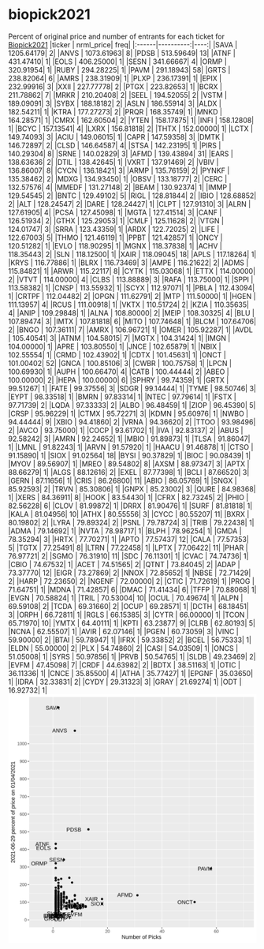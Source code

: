 # biopick2021
Percent of original price and number of entrants for each ticket for [Biopick2021](https://twitter.com/hashtag/Biopick2021)
|ticker | nrml_price| freq|
|:------|----------:|----:|
|SAVA   | 1205.64179|    2|
|ANVS   | 1073.61963|    8|
|PDSB   |  513.59649|   13|
|ATNF   |  431.47410|    1|
|EOLS   |  406.25000|    1|
|SESN   |  341.66667|    4|
|ORMP   |  320.91954|    1|
|RUBY   |  294.28225|    1|
|PAVM   |  291.18943|   58|
|GRTS   |  238.82064|    6|
|AMRS   |  238.31909|    1|
|PLXP   |  236.17391|    1|
|EPIX   |  232.99916|    3|
|XXII   |  227.77778|    2|
|PTGX   |  223.82653|    1|
|BCRX   |  211.78862|    7|
|MRKR   |  210.20408|    2|
|SEEL   |  194.52055|    2|
|VSTM   |  189.09091|    3|
|SYBX   |  188.18182|    2|
|ASLN   |  186.55914|    3|
|ALDX   |  182.54211|    1|
|KTRA   |  177.27273|    2|
|PRQR   |  168.35749|    1|
|MNKD   |  164.28571|    1|
|CMRX   |  162.60504|    2|
|YTEN   |  158.17875|    1|
|INFI   |  158.12808|    1|
|BCYC   |  157.13541|    4|
|LXRX   |  156.81818|    2|
|THTX   |  152.00000|    1|
|LCTX   |  149.74093|    3|
|ACIU   |  149.06015|    1|
|CAPR   |  147.59358|    3|
|DMTK   |  146.72897|    2|
|CLSD   |  146.64587|    4|
|STSA   |  142.23195|    1|
|PIRS   |  140.29304|    8|
|SRNE   |  140.02829|    3|
|AFMD   |  139.43894|   31|
|EARS   |  138.63636|    2|
|DTIL   |  138.42645|    1|
|VXRT   |  137.91469|    2|
|VBIV   |  136.86007|    8|
|CYCN   |  136.18421|    3|
|ARMP   |  135.76159|    2|
|PYNKF  |  135.38462|    2|
|MDXG   |  134.93450|    1|
|OBSV   |  133.18777|    2|
|CERC   |  132.57576|    4|
|MMEDF  |  131.27148|    2|
|BEAM   |  130.92374|    1|
|IMMP   |  129.54545|    2|
|BNTC   |  129.49102|    5|
|RIGL   |  128.81844|    2|
|IBIO   |  128.68852|    2|
|ALT    |  128.24547|    2|
|DARE   |  128.24427|    1|
|CLPT   |  127.91310|    3|
|ALRN   |  127.61905|    4|
|PCSA   |  127.45098|    1|
|MGTA   |  127.41514|    3|
|CANF   |  126.51934|    2|
|GTHX   |  125.29053|    1|
|CMLF   |  125.11628|    2|
|VTGN   |  124.01747|    3|
|SRRA   |  123.43359|    1|
|ARDX   |  122.72025|    2|
|LIFE   |  122.67003|    5|
|THMO   |  121.46119|    1|
|PPBT   |  121.42857|    1|
|ONCY   |  120.51282|    1|
|EVLO   |  118.90295|    1|
|MGNX   |  118.37838|    1|
|ACHV   |  118.35443|    2|
|SLN    |  118.12500|    1|
|XAIR   |  118.09045|   18|
|APLS   |  117.18264|    1|
|KRYS   |  116.77886|    1|
|BLRX   |  116.73469|    3|
|AMPE   |  116.21622|    2|
|ADMS   |  115.84821|    1|
|ARWR   |  115.22117|    8|
|CYTK   |  115.03068|    1|
|ETTX   |  114.00000|    2|
|VTVT   |  114.00000|    4|
|CLBS   |  113.88889|    3|
|RAFA   |  113.75000|    1|
|SPPI   |  113.58382|    1|
|CNSP   |  113.55932|    1|
|SCYX   |  112.97071|    1|
|PBLA   |  112.43094|    1|
|CRTPF  |  112.04482|    2|
|OPGN   |  111.62791|    2|
|MTP    |  111.50000|    1|
|HGEN   |  111.13957|    4|
|RCUS   |  111.00918|    1|
|VKTX   |  110.51724|    2|
|KZIA   |  110.35635|    4|
|ANIP   |  109.29848|    1|
|ALNA   |  108.80000|    2|
|MEIP   |  108.30325|    4|
|BLU    |  107.89474|    3|
|IMTX   |  107.81818|    6|
|MITO   |  107.74648|    1|
|BLCM   |  107.64706|    2|
|BNGO   |  107.36111|    7|
|AMRX   |  106.96721|    1|
|OMER   |  105.92287|    1|
|AVDL   |  105.40541|    3|
|ATNM   |  104.58015|    7|
|MGTX   |  104.31424|    1|
|IMGN   |  104.00000|    1|
|APRE   |  103.80550|    1|
|JNCE   |  102.65879|    1|
|NBIX   |  102.55554|    1|
|CRMD   |  102.43902|    1|
|CDTX   |  101.45631|    1|
|ONCT   |  101.00402|   52|
|GNCA   |  100.85106|    3|
|CWBR   |  100.75758|    1|
|LPCN   |  100.69930|    1|
|AUPH   |  100.66470|    4|
|CATB   |  100.44444|    2|
|ABEO   |  100.00000|    2|
|HEPA   |  100.00000|    6|
|SPHRY  |   99.74359|    1|
|GRTX   |   99.51267|    1|
|FATE   |   99.37556|    3|
|SDGR   |   99.14444|    1|
|TYME   |   98.50746|    3|
|EYPT   |   98.33518|    1|
|BMRN   |   97.83314|    1|
|NTEC   |   97.79614|    1|
|FSTX   |   97.71739|    2|
|LQDA   |   97.33333|    2|
|ALBO   |   96.48459|    1|
|ZIOP   |   96.45390|    5|
|CRSP   |   95.96229|    1|
|CTMX   |   95.72271|    3|
|KDMN   |   95.60976|    1|
|NWBO   |   94.44444|    9|
|XBIO   |   94.41860|    2|
|VRNA   |   94.36620|    2|
|TTOO   |   93.98496|    2|
|AVCO   |   93.75000|    1|
|COCP   |   93.61702|    1|
|IVA    |   92.83137|    2|
|ABUS   |   92.58242|    3|
|AMRN   |   92.24652|    1|
|MBIO   |   91.89873|    1|
|TLSA   |   91.86047|    1|
|LMNL   |   91.82243|    1|
|ARVN   |   91.57920|    1|
|HAACU  |   91.46878|    1|
|CTSO   |   91.15890|    1|
|SIOX   |   91.02564|   18|
|BYSI   |   90.37829|    1|
|BIOC   |   90.08439|    1|
|MYOV   |   89.56907|    1|
|MREO   |   89.54802|    8|
|AXSM   |   88.97347|    3|
|APTX   |   88.66279|    1|
|ALGS   |   88.12616|    2|
|EXEL   |   87.77398|    1|
|BCLI   |   87.66520|    3|
|GERN   |   87.11656|    1|
|CRIS   |   86.26800|   11|
|ABIO   |   86.05769|    1|
|SNGX   |   85.92593|    2|
|TRVN   |   85.30806|    1|
|GNPX   |   85.23002|    3|
|QURE   |   84.98368|    1|
|XERS   |   84.36911|    8|
|HOOK   |   83.54430|    1|
|CFRX   |   82.73245|    2|
|PHIO   |   82.56228|    6|
|CLOV   |   81.99872|    1|
|DRRX   |   81.90476|    1|
|SURF   |   81.81818|    1|
|KALA   |   81.04956|   10|
|ATHX   |   80.55556|    3|
|CYCC   |   80.55207|   11|
|BXRX   |   80.19802|    2|
|LYRA   |   79.89324|    2|
|PSNL   |   79.78724|    3|
|TRIB   |   79.22438|    1|
|ADMA   |   79.14692|    1|
|NVTA   |   78.98717|    1|
|BLPH   |   78.96254|    1|
|GMDA   |   78.35294|    3|
|HRTX   |   77.70271|    1|
|APTO   |   77.57437|   12|
|CALA   |   77.57353|    5|
|TGTX   |   77.25491|    8|
|LTRN   |   77.22458|    1|
|LPTX   |   77.06422|   11|
|PHAR   |   76.97721|    2|
|SGMO   |   76.31910|   11|
|SDC    |   76.11301|    1|
|CVAC   |   74.74736|    1|
|CBIO   |   74.67532|    1|
|ACET   |   74.51565|    2|
|QTNT   |   73.84045|    2|
|ADAP   |   73.37770|   12|
|EIGR   |   73.27869|    2|
|NNOX   |   72.85652|    1|
|NBSE   |   72.71429|    2|
|HARP   |   72.23650|    2|
|NGENF  |   72.00000|    2|
|CTIC   |   71.72619|    1|
|PROG   |   71.64751|    1|
|MDNA   |   71.42857|    6|
|DMAC   |   71.41434|    6|
|TFFP   |   70.88068|    1|
|EVGN   |   70.58824|    1|
|TRIL   |   70.53004|   10|
|OCUL   |   70.49674|    1|
|ALPN   |   69.59108|    2|
|TCDA   |   69.31660|    2|
|OCUP   |   69.28571|    1|
|DCTH   |   68.18451|    3|
|ORPH   |   66.72811|    1|
|RGLS   |   66.15385|    3|
|CYTR   |   66.00000|    1|
|TCON   |   65.71970|   10|
|YMTX   |   64.40111|    1|
|KPTI   |   63.23877|    9|
|CLRB   |   62.80193|    5|
|NCNA   |   62.55507|    1|
|AVIR   |   62.07146|    1|
|PGEN   |   60.73059|    3|
|VINC   |   59.90000|    2|
|BTAI   |   59.78947|    1|
|IFRX   |   59.33852|    2|
|BCEL   |   56.75333|    1|
|ELDN   |   55.00000|    2|
|PLX    |   54.74860|    2|
|CASI   |   54.03509|    1|
|ONCS   |   51.05008|    1|
|SYRS   |   50.97856|    1|
|PRVB   |   50.54765|    1|
|SLDB   |   49.23469|    2|
|EVFM   |   47.45098|    7|
|CRDF   |   44.63982|    2|
|BDTX   |   38.51163|    1|
|OTIC   |   36.11336|    1|
|CNCE   |   35.85500|    4|
|ATHA   |   35.77427|    1|
|EPGNF  |   35.03650|    1|
|IDRA   |   32.33831|    2|
|CYDY   |   29.31323|    3|
|GRAY   |   21.69274|    1|
|ODT    |   16.92732|    1|
![retvspicks](biopicks.png?raw=true)
